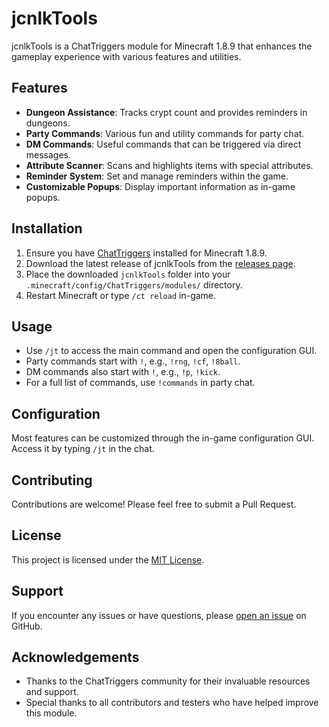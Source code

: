 # jcnlkTools

jcnlkTools is a ChatTriggers module for Minecraft 1.8.9 that enhances the gameplay experience with various features and utilities.

## Features

- **Dungeon Assistance**: Tracks crypt count and provides reminders in dungeons.
- **Party Commands**: Various fun and utility commands for party chat.
- **DM Commands**: Useful commands that can be triggered via direct messages.
- **Attribute Scanner**: Scans and highlights items with special attributes.
- **Reminder System**: Set and manage reminders within the game.
- **Customizable Popups**: Display important information as in-game popups.

## Installation

1. Ensure you have [ChatTriggers](https://www.chattriggers.com/) installed for Minecraft 1.8.9.
2. Download the latest release of jcnlkTools from the [releases page](https://github.com/jcnlk/jcnlkTools/releases).
3. Place the downloaded `jcnlkTools` folder into your `.minecraft/config/ChatTriggers/modules/` directory.
4. Restart Minecraft or type `/ct reload` in-game.

## Usage

- Use `/jt` to access the main command and open the configuration GUI.
- Party commands start with `!`, e.g., `!rng`, `!cf`, `!8ball`.
- DM commands also start with `!`, e.g., `!p`, `!kick`.
- For a full list of commands, use `!commands` in party chat.

## Configuration

Most features can be customized through the in-game configuration GUI. Access it by typing `/jt` in the chat.

## Contributing

Contributions are welcome! Please feel free to submit a Pull Request.

## License

This project is licensed under the [MIT License](LICENSE).

## Support

If you encounter any issues or have questions, please [open an issue](https://github.com/jcnlk/jcnlkTools/issues) on GitHub.

## Acknowledgements

- Thanks to the ChatTriggers community for their invaluable resources and support.
- Special thanks to all contributors and testers who have helped improve this module.
